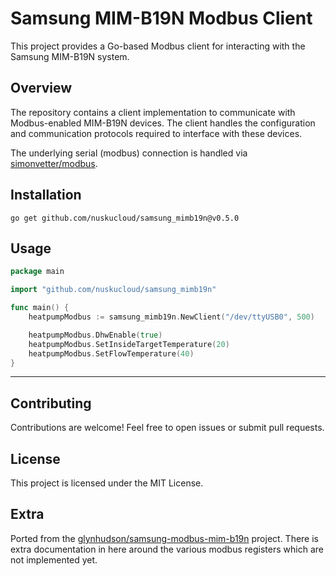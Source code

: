 # Samsung MIM-B19N Modbus Client

This project provides a Go-based Modbus client for interacting with the Samsung MIM-B19N system.

## Overview

The repository contains a client implementation to communicate with Modbus-enabled MIM-B19N devices. The client handles the configuration and communication protocols required to interface with these devices.

The underlying serial (modbus) connection is handled via [simonvetter/modbus](https://github.com/simonvetter/modbus).

## Installation

`go get github.com/nuskucloud/samsung_mimb19n@v0.5.0`

## Usage

```go
package main

import "github.com/nuskucloud/samsung_mimb19n"

func main() {
	heatpumpModbus := samsung_mimb19n.NewClient("/dev/ttyUSB0", 500)

	heatpumpModbus.DhwEnable(true)
	heatpumpModbus.SetInsideTargetTemperature(20)
	heatpumpModbus.SetFlowTemperature(40)
}
```

---

## Contributing

Contributions are welcome! Feel free to open issues or submit pull requests.

## License

This project is licensed under the MIT License.

## Extra 

Ported from the [glynhudson/samsung-modbus-mim-b19n](https://github.com/glynhudson/samsung-modbus-mim-b19n) project. There is extra documentation in here around the various modbus registers which are not implemented yet.

